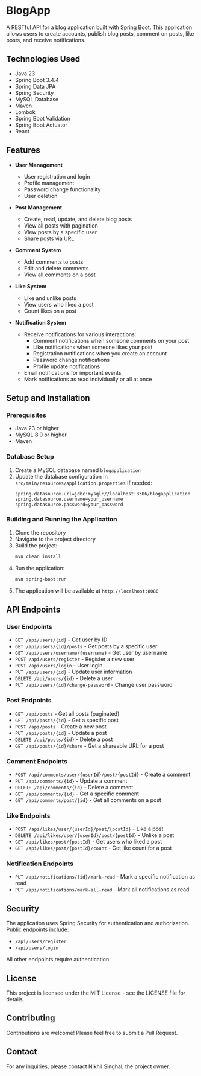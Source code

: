 # BlogApp

A RESTful API for a blog application built with Spring Boot. This application allows users to create accounts, publish blog posts, comment on posts, like posts, and receive notifications.

## Technologies Used

- Java 23
- Spring Boot 3.4.4
- Spring Data JPA
- Spring Security
- MySQL Database
- Maven
- Lombok
- Spring Boot Validation
- Spring Boot Actuator
- React

## Features

- **User Management**
  - User registration and login
  - Profile management
  - Password change functionality
  - User deletion

- **Post Management**
  - Create, read, update, and delete blog posts
  - View all posts with pagination
  - View posts by a specific user
  - Share posts via URL

- **Comment System**
  - Add comments to posts
  - Edit and delete comments
  - View all comments on a post

- **Like System**
  - Like and unlike posts
  - View users who liked a post
  - Count likes on a post

- **Notification System**
  - Receive notifications for various interactions:
    - Comment notifications when someone comments on your post
    - Like notifications when someone likes your post
    - Registration notifications when you create an account
    - Password change notifications
    - Profile update notifications
  - Email notifications for important events
  - Mark notifications as read individually or all at once

## Setup and Installation

### Prerequisites

- Java 23 or higher
- MySQL 8.0 or higher
- Maven

### Database Setup

1. Create a MySQL database named `blogapplication`
2. Update the database configuration in `src/main/resources/application.properties` if needed:
   ```properties
   spring.datasource.url=jdbc:mysql://localhost:3306/blogapplication
   spring.datasource.username=your_username
   spring.datasource.password=your_password
   ```

### Building and Running the Application

1. Clone the repository
2. Navigate to the project directory
3. Build the project:
   ```bash
   mvn clean install
   ```
4. Run the application:
   ```bash
   mvn spring-boot:run
   ```
5. The application will be available at `http://localhost:8080`

## API Endpoints

### User Endpoints

- `GET /api/users/{id}` - Get user by ID
- `GET /api/users/{id}/posts` - Get posts by a specific user
- `GET /api/users/username/{username}` - Get user by username
- `POST /api/users/register` - Register a new user
- `POST /api/users/login` - User login
- `PUT /api/users/{id}` - Update user information
- `DELETE /api/users/{id}` - Delete a user
- `PUT /api/users/{id}/change-password` - Change user password

### Post Endpoints

- `GET /api/posts` - Get all posts (paginated)
- `GET /api/posts/{id}` - Get a specific post
- `POST /api/posts` - Create a new post
- `PUT /api/posts/{id}` - Update a post
- `DELETE /api/posts/{id}` - Delete a post
- `GET /api/posts/{id}/share` - Get a shareable URL for a post

### Comment Endpoints

- `POST /api/comments/user/{userId}/post/{postId}` - Create a comment
- `PUT /api/comments/{id}` - Update a comment
- `DELETE /api/comments/{id}` - Delete a comment
- `GET /api/comments/{id}` - Get a specific comment
- `GET /api/comments/post/{id}` - Get all comments on a post

### Like Endpoints

- `POST /api/likes/user/{userId}/post/{postId}` - Like a post
- `DELETE /api/likes/user/{userId}/post/{postId}` - Unlike a post
- `GET /api/likes/post/{postId}` - Get users who liked a post
- `GET /api/likes/post/{postId}/count` - Get like count for a post

### Notification Endpoints

- `PUT /api/notifications/{id}/mark-read` - Mark a specific notification as read
- `PUT /api/notifications/mark-all-read` - Mark all notifications as read

## Security

The application uses Spring Security for authentication and authorization. Public endpoints include:
- `/api/users/register`
- `/api/users/login`

All other endpoints require authentication.

## License

This project is licensed under the MIT License - see the LICENSE file for details.

## Contributing

Contributions are welcome! Please feel free to submit a Pull Request.

## Contact

For any inquiries, please contact Nikhil Singhal, the project owner.
